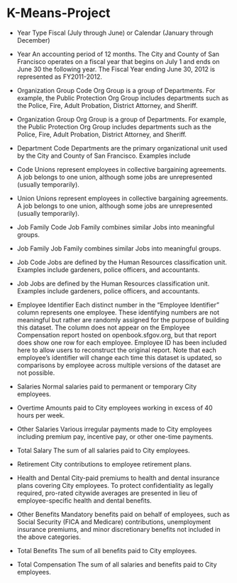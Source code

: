 # K-Means-Project

- Year Type Fiscal (July through June) or Calendar (January through December)

- Year An accounting period of 12 months. The City and County of San Francisco operates on a fiscal year that begins on July 1 and ends on June 30 the following year. The Fiscal Year ending June 30, 2012 is represented as FY2011-2012.

- Organization Group Code Org Group is a group of Departments. For example, the Public Protection Org Group includes departments such as the Police, Fire, Adult Probation, District Attorney, and Sheriff.

- Organization Group Org Group is a group of Departments. For example, the Public Protection Org Group includes departments such as the Police, Fire, Adult Probation, District Attorney, and Sheriff.

- Department Code Departments are the primary organizational unit used by the City and County of San Francisco. Examples include

- Code Unions represent employees in collective bargaining agreements. A job belongs to one union, although some jobs are unrepresented (usually temporarily).

- Union Unions represent employees in collective bargaining agreements. A job belongs to one union, although some jobs are unrepresented (usually temporarily).

- Job Family Code Job Family combines similar Jobs into meaningful groups.

- Job Family Job Family combines similar Jobs into meaningful groups.

- Job Code Jobs are defined by the Human Resources classification unit. Examples include gardeners, police officers, and accountants.

- Job Jobs are defined by the Human Resources classification unit. Examples include gardeners, police officers, and accountants.

- Employee Identifier Each distinct number in the “Employee Identifier” column represents one employee. These identifying numbers are not meaningful but rather are randomly assigned for the purpose of building this dataset. The column does not appear on the Employee Compensation report hosted on openbook.sfgov.org, but that report does show one row for each employee. Employee ID has been included here to allow users to reconstruct the original report. Note that each employee’s identifier will change each time this dataset is updated, so comparisons by employee across multiple versions of the dataset are not possible.

- Salaries Normal salaries paid to permanent or temporary City employees.

- Overtime Amounts paid to City employees working in excess of 40 hours per week.

 - Other Salaries Various irregular payments made to City employees including premium pay, incentive pay, or other one-time payments.

 - Total Salary The sum of all salaries paid to City employees.

 - Retirement City contributions to employee retirement plans.

 - Health and Dental City-paid premiums to health and dental insurance plans covering City employees. To protect confidentiality as legally required, pro-rated citywide averages are presented in lieu of employee-specific health and dental benefits.

 - Other Benefits Mandatory benefits paid on behalf of employees, such as Social Security (FICA and Medicare) contributions, unemployment insurance premiums, and minor discretionary benefits not included in the above categories.

- Total Benefits The sum of all benefits paid to City employees.

 - Total Compensation The sum of all salaries and benefits paid to City employees.

